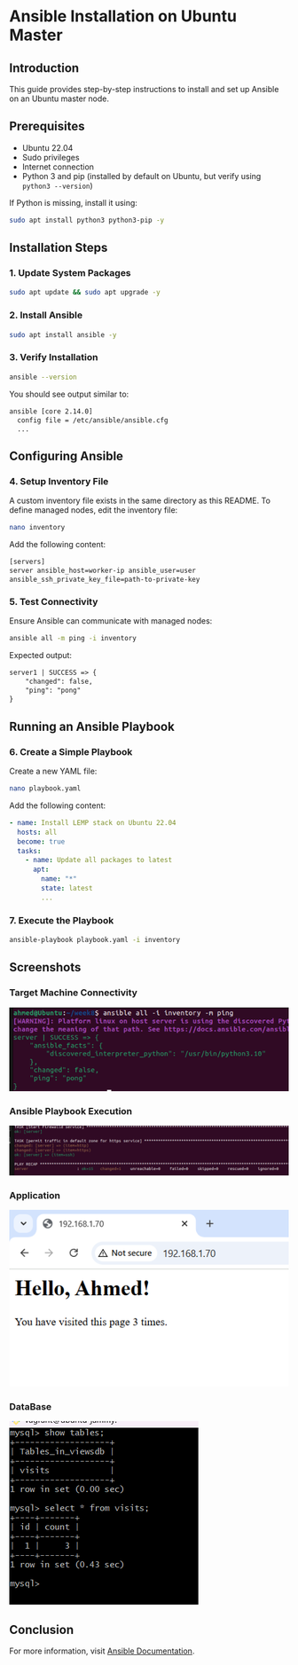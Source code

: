 # Ansible Installation on Ubuntu Master

## Introduction
This guide provides step-by-step instructions to install and set up Ansible on an Ubuntu master node.

## Prerequisites
- Ubuntu 22.04 
- Sudo privileges
- Internet connection
- Python 3 and pip (installed by default on Ubuntu, but verify using `python3 --version`)

If Python is missing, install it using:
```bash
sudo apt install python3 python3-pip -y
```

## Installation Steps

### 1. Update System Packages
```bash
sudo apt update && sudo apt upgrade -y
```

### 2. Install Ansible
```bash
sudo apt install ansible -y
```

### 3. Verify Installation
```bash
ansible --version
```

You should see output similar to:
```
ansible [core 2.14.0]
  config file = /etc/ansible/ansible.cfg
  ...
```

## Configuring Ansible

### 4. Setup Inventory File
A custom inventory file exists in the same directory as this README. To define managed nodes, edit the inventory file:
```bash
nano inventory
```
Add the following content:
```
[servers]
server ansible_host=worker-ip ansible_user=user ansible_ssh_private_key_file=path-to-private-key
```

### 5. Test Connectivity
Ensure Ansible can communicate with managed nodes:
```bash
ansible all -m ping -i inventory
```
Expected output:
```
server1 | SUCCESS => {
    "changed": false,
    "ping": "pong"
}
```

## Running an Ansible Playbook

### 6. Create a Simple Playbook
Create a new YAML file:
```bash
nano playbook.yaml
```
Add the following content:
```yaml
- name: Install LEMP stack on Ubuntu 22.04
  hosts: all
  become: true
  tasks:
    - name: Update all packages to latest
      apt:
        name: "*"
        state: latest
        ...
```

### 7. Execute the Playbook
```bash
ansible-playbook playbook.yaml -i inventory
```

## Screenshots
### Target Machine Connectivity
![Target Machine Connectivity](./Images/Image-1.png)

### Ansible Playbook Execution
![Ansible Playbook Execution](./Images/Image-4.png)

### Application 
![Application](./Images/Image-2.png)

### DataBase
![DataBase](./Images/Image-3.png)

## Conclusion
For more information, visit [Ansible Documentation](https://docs.ansible.com/).

